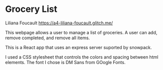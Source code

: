 Grocery List
===

Liliana Foucault
https://a4-liliana-foucault.glitch.me/

This webpage allows a user to manage a list of groceries. A user can add, remove completed, and remove all items. 

This is a React app that uses an express server suported by snowpack.

I used a CSS stylesheet that controls the colors and spacing between html elements. The font I chose is DM Sans from GOogle Fonts. 
